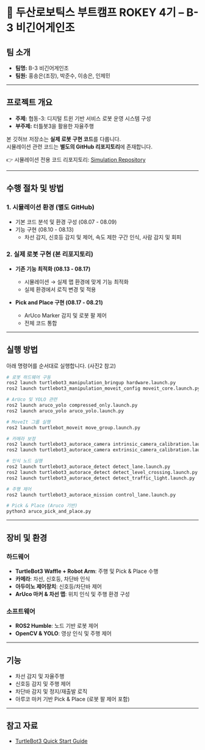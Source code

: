 # 🚀 두산로보틱스 부트캠프 ROKEY 4기 – B-3 비긴어게인조

## 팀 소개
- **팀명:** B-3 비긴어게인조  
- **팀원:** 홍송은(조장), 박준수, 이송은, 인제민  

---

## 프로젝트 개요
- **주제:** 협동-3: 디지털 트윈 기반 서비스 로봇 운영 시스템 구성  
- **부주제:** 터틀봇3을 활용한 자율주행  

본 깃허브 저장소는 **실제 로봇 구현 코드**를 다룹니다.  
시뮬레이션 관련 코드는 **별도의 GitHub 리포지토리**에 존재합니다.  

👉 시뮬레이션 전용 코드 리포지토리: [Simulation Repository](https://github.com/yellowHSE/ds-cobot-auto-driving-simulation)  

---

## 수행 절차 및 방법
### 1. 시뮬레이션 환경 (별도 GitHub)
- 기본 코드 분석 및 환경 구성 (08.07 - 08.09)  
- 기능 구현 (08.10 - 08.13)  
  - 차선 감지, 신호등 감지 및 제어, 속도 제한 구간 인식, 사람 감지 및 회피  

### 2. 실제 로봇 구현 (본 리포지토리)
- **기존 기능 최적화 (08.13 - 08.17)**  
  - 시뮬레이션 → 실제 맵 환경에 맞게 기능 최적화  
  - 실제 환경에서 로직 변경 및 적용  

- **Pick and Place 구현 (08.17 - 08.21)**  
  - ArUco Marker 감지 및 로봇 팔 제어  
  - 전체 코드 통합  

---

## 실행 방법
아래 명령어를 순서대로 실행합니다. (사진2 참고)

```bash
# 로봇 하드웨어 구동
ros2 launch turtlebot3_manipulation_bringup hardware.launch.py
ros2 launch turtlebot3_manipulation_moveit_config moveit_core.launch.py

# ArUco 및 YOLO 관련
ros2 launch aruco_yolo compressed_only.launch.py
ros2 launch aruco_yolo aruco_yolo.launch.py

# MoveIt 그룹 실행
ros2 launch turtlebot_moveit move_group.launch.py

# 카메라 보정
ros2 launch turtlebot3_autorace_camera intrinsic_camera_calibration.launch.py
ros2 launch turtlebot3_autorace_camera extrinsic_camera_calibration.launch.py

# 인식 노드 실행
ros2 launch turtlebot3_autorace_detect detect_lane.launch.py
ros2 launch turtlebot3_autorace_detect detect_level_crossing.launch.py
ros2 launch turtlebot3_autorace_detect detect_traffic_light.launch.py

# 주행 제어
ros2 launch turtlebot3_autorace_mission control_lane.launch.py

# Pick & Place (Aruco 기반)
python3 aruco_pick_and_place.py
```

---

## 장비 및 환경
### 하드웨어
- **TurtleBot3 Waffle + Robot Arm**: 주행 및 Pick & Place 수행  
- **카메라**: 차선, 신호등, 차단바 인식  
- **아두이노 제어장치**: 신호등/차단바 제어  
- **ArUco 마커 & 차선 맵**: 위치 인식 및 주행 환경 구성  

### 소프트웨어
- **ROS2 Humble**: 노드 기반 로봇 제어  
- **OpenCV & YOLO**: 영상 인식 및 주행 제어  

---

## 기능
- 차선 감지 및 자율주행  
- 신호등 감지 및 주행 제어  
- 차단바 감지 및 정지/재출발 로직  
- 아루코 마커 기반 Pick & Place (로봇 팔 제어 포함)  

---

## 참고 자료
- [TurtleBot3 Quick Start Guide](https://emanual.robotis.com/docs/en/platform/turtlebot3/quick-start/)  